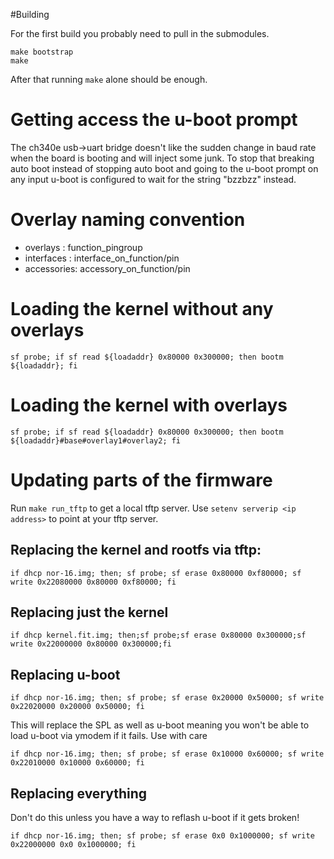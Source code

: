 #Building

For the first build you probably need to pull in the submodules.

```
make bootstrap
make
```

After that running ```make``` alone should be enough.

# Getting access the u-boot prompt

The ch340e usb->uart bridge doesn't like the sudden change in baud rate
when the board is booting and will inject some junk. To stop that breaking
auto boot instead of stopping auto boot and going to the u-boot prompt
on any input u-boot is configured to wait for the string "bzzbzz" instead.

# Overlay naming convention

- overlays : function_pingroup
- interfaces : interface_on_function/pin
- accessories: accessory_on_function/pin

# Loading the kernel without any overlays

```
sf probe; if sf read ${loadaddr} 0x80000 0x300000; then bootm ${loadaddr}; fi
```

# Loading the kernel with overlays

```
sf probe; if sf read ${loadaddr} 0x80000 0x300000; then bootm ${loadaddr}#base#overlay1#overlay2; fi
```

# Updating parts of the firmware

Run ```make run_tftp``` to get a local tftp server.
Use ```setenv serverip <ip address>``` to point at your tftp server.

## Replacing the kernel and rootfs via tftp:

```
if dhcp nor-16.img; then; sf probe; sf erase 0x80000 0xf80000; sf write 0x22080000 0x80000 0xf80000; fi
```

## Replacing just the kernel

```
if dhcp kernel.fit.img; then;sf probe;sf erase 0x80000 0x300000;sf write 0x22000000 0x80000 0x300000;fi
```

## Replacing u-boot

```
if dhcp nor-16.img; then; sf probe; sf erase 0x20000 0x50000; sf write 0x22020000 0x20000 0x50000; fi
```

This will replace the SPL as well as u-boot meaning you won't be able to load u-boot via ymodem if it fails. Use with care

```
if dhcp nor-16.img; then; sf probe; sf erase 0x10000 0x60000; sf write 0x22010000 0x10000 0x60000; fi
```

## Replacing everything

Don't do this unless you have a way to reflash u-boot if it gets broken!

```
if dhcp nor-16.img; then; sf probe; sf erase 0x0 0x1000000; sf write 0x22000000 0x0 0x1000000; fi
```
